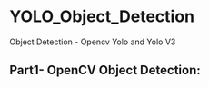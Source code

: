 # YOLO_Object_Detection
Object Detection - Opencv Yolo and Yolo V3

## Part1- OpenCV Object Detection:

